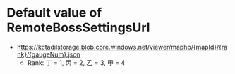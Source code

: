# Default value of RemoteBossSettingsUrl
* https://kctadilstorage.blob.core.windows.net/viewer/maphp/{mapId}/{rank}/{gaugeNum}.json
    * Rank: 丁 = 1, 丙 = 2, 乙 = 3, 甲 = 4
